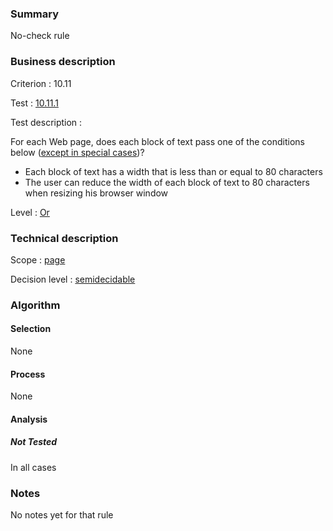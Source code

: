### Summary

No-check rule

### Business description

Criterion : 10.11

Test : [10.11.1](http://www.accessiweb.org/index.php/accessiweb-22-english-version.html#test-10-11-1)

Test description :

For each Web page, does each block of text pass one of the conditions
below ([except in special
cases](http://www.braillenet.org/accessibilite/referentiel-aw21-en/glossaire.php#cpCrit10-11 "Special cases for criterion 10.11"))?

-   Each block of text has a width that is less than or equal to 80
    characters
-   The user can reduce the width of each block of text to 80 characters
    when resizing his browser window

Level : [Or](/en/category/rules-design/accessiweb-11/level/or)

### Technical description

Scope : [page](/en/category/rules-design/accessiweb-11/scope/page)

Decision level :
[semidecidable](/en/category/rules-design/accessiweb-11/decision-level/semidecidable)

### Algorithm

#### Selection

None

#### Process

None

#### Analysis

##### Not Tested

In all cases

### Notes

No notes yet for that rule
